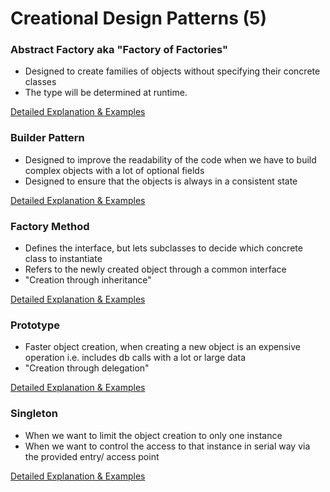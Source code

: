 # Creational Design Patterns (5)

### Abstract Factory aka "Factory of Factories"
* Designed to create families of objects without specifying their concrete classes
* The type will be determined at runtime.

[Detailed Explanation & Examples](https://github.com/Iretha/ebook-design-patterns/blob/master/src/com/smdev/gof/creational/abstract_factory)

### Builder Pattern
* Designed to improve the readability of the code when we have to build complex objects with a lot of optional fields
* Designed to ensure that the objects is always in a consistent state

[Detailed Explanation & Examples](https://github.com/Iretha/ebook-design-patterns/blob/master/src/com/smdev/gof/creational/builder)

### Factory Method
* Defines the interface, but lets subclasses to decide which concrete class to instantiate
* Refers to the newly created object through a common interface
* "Creation through inheritance"

[Detailed Explanation & Examples](https://github.com/Iretha/ebook-design-patterns/blob/master/src/com/smdev/gof/creational/factory_method)

### Prototype
* Faster object creation, when creating a new object is an expensive operation i.e. includes db calls with a lot or large data
* "Creation through delegation"

[Detailed Explanation & Examples](https://github.com/Iretha/ebook-design-patterns/blob/master/src/com/smdev/gof/creational/prototype)

### Singleton
* When we want to limit the object creation to only one instance
* When we want to control the access to that instance in serial way via the provided entry/ access point

[Detailed Explanation & Examples](https://github.com/Iretha/ebook-design-patterns/blob/master/src/com/smdev/gof/creational/singleton)

